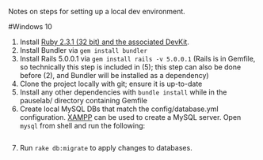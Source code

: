 Notes on steps for setting up a local dev environment.

#Windows 10
1. Install [Ruby 2.3.1 (32 bit) and the associated DevKit](http://rubyinstaller.org/downloads/).
2. Install Bundler via `gem install bundler`
3. Install Rails 5.0.0.1 via `gem install rails -v 5.0.0.1` (Rails is in Gemfile, so technically this step is included in (5); this step can also be done before (2), and Bundler will be installed as a dependency)
4. Clone the project locally with git; ensure it is up-to-date
5. Install any other dependencies with `bundle install` while in the pauselab/ directory containing Gemfile
6. Create local MySQL DBs that match the config/database.yml configuration. [XAMPP](https://www.apachefriends.org/index.html) can be used to create a MySQL server. Open `mysql` from shell and run the following:
```

```
7. Run `rake db:migrate` to apply changes to databases.
